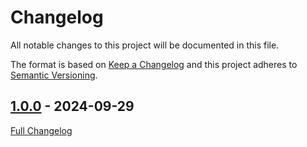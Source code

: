 <!-- markdownlint-disable MD024 -->
# Changelog

All notable changes to this project will be documented in this file.

The format is based on [Keep a Changelog](http://keepachangelog.com/en/1.0.0/) and this project adheres to [Semantic Versioning](http://semver.org).

## [1.0.0](https://github.com/iyogeshjoshi/deviloper.vim/tree/1.0.0) - 2024-09-29

[Full Changelog](https://github.com/iyogeshjoshi/deviloper.vim/compare/a217c4303c323bfda143ac64ef6754d235466a78...1.0.0)

